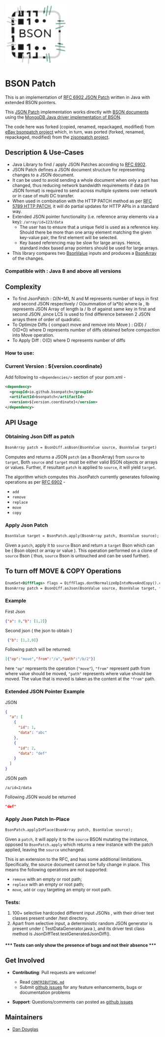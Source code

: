 <img src="src/site/resources/images/bsonpatch.png" alt="bsonpatch logo" height="200px"> 

# BSON Patch

This is an implementation of [RFC 6902 JSON Patch](https://datatracker.ietf.org/doc/html/rfc6902) written in Java with extended BSON pointers.

This [JSON Patch](http://jsonpatch.com) implementation works directly with [BSON documents](http://bsonspec.org/) using the [MongoDB Java driver implementation of BSON](https://www.mongodb.com/json-and-bson). 

The code here was forked (copied, renamed, repackaged, modified) from [eBay bsonpatch project](https://github.com/eBay/bsonpatch) which, in turn, was ported (forked, renamed, repackaged, modified) from the [zjsonpatch project](https://github.com/flipkart-incubator/zjsonpatch).

## Description & Use-Cases
- Java Library to find / apply JSON Patches according to [RFC 6902](https://datatracker.ietf.org/doc/html/rfc6902).
- JSON Patch defines a JSON document structure for representing changes to a JSON document.
- It can be used to avoid sending a whole document when only a part has changed, thus reducing network bandwidth requirements if data (in JSON format) is required to send across multiple systems over network or in case of multi DC transfer.
- When used in combination with the HTTP PATCH method as per [RFC 5789 HTTP PATCH](https://datatracker.ietf.org/doc/html/rfc5789), it will do partial updates for HTTP APIs in a standard way.
- Extended JSON pointer functionality (i.e. reference array elements via a key): `/array/id=123/data`
    - The user has to ensure that a unique field is used as a reference key. Should there be more than one array
      element matching the given key-value pair, the first element will be selected.
    - Key based referencing may be slow for large arrays. Hence, standard index based array pointers should be used for large arrays.
- This library compares two [BsonValue](https://mongodb.github.io/mongo-java-driver/3.12/javadoc/org/bson/BsonValue.html) inputs and produces a [BsonArray](https://mongodb.github.io/mongo-java-driver/3.12/javadoc/org/bson/BsonArray.html) of the changes.


### Compatible with : Java 8 and above all versions

## Complexity
- To find JsonPatch : Ω(N+M), N and M represents number of keys in first and second JSON respectively / O(summation of la*lb) where la , lb represents JSON Array of length la / lb of against same key in first and second JSON ,since LCS is used to find difference between 2 JSON arrays there of order of quadratic.
- To Optimize Diffs ( compact move and remove into Move ) : Ω(D) / O(D*D) where D represents number of diffs obtained before compaction into Move operation.
- To Apply Diff : O(D) where D represents number of diffs

### How to use:

### Current Version : ${version.coordinate}

Add following to `<dependencies/>` section of your pom.xml -

```xml
<dependency>
  <groupId>io.github.bsonpatch</groupId>
  <artifactId>bsonpatch</artifactId>
  <version>${version.coordinate}</version>
</dependency>
```

## API Usage

### Obtaining Json Diff as patch
```xml
BsonArray patch = BsonDiff.asBson(BsonValue source, BsonValue target)
```
Computes and returns a JSON `patch` (as a BsonArray) from `source`  to `target`,
Both `source` and `target` must be either valid BSON objects or arrays or values. 
Further, if resultant `patch` is applied to `source`, it will yield `target`.

The algorithm which computes this JsonPatch currently generates following operations as per [RFC 6902](https://datatracker.ietf.org/doc/html/rfc6902#section-4) -  
 - `add`
 - `remove`
 - `replace`
 - `move`
 - `copy`
 
### Apply Json Patch
```xml
BsonValue target = BsonPatch.apply(BsonArray patch, BsonValue source);
```
Given a `patch`, apply it to `source` Bson and return a `target` Bson which can be ( Bson object or array or value ). This operation  performed on a clone of `source` Bson ( thus, `source` Bson is untouched and can be used further). 

 ## To turn off MOVE & COPY Operations
```xml
EnumSet<DiffFlags> flags = DiffFlags.dontNormalizeOpIntoMoveAndCopy().clone()
BsonArray patch = BsonDiff.asJson(BsonValue source, BsonValue target, flags)
```

### Example
First Json
```json
{"a": 0,"b": [1,2]}
```

Second json ( the json to obtain )
```json
 {"b": [1,2,0]}
```
Following patch will be returned:
```json
[{"op":"move","from":"/a","path":"/b/2"}]
```
here `"op"` represents the operation (`"move"`), `"from"` represent path from where value should be moved, `"path"` represents where value should be moved. The value that is moved is taken as the content at the `"from"` path.

### Extended JSON Pointer Example
JSON
```json
{
  "a": [
    {
      "id": 1,
      "data": "abc"
    },
    {
      "id": 2,
      "data": "def"
    }
  ]
}
```

JSON path
```jsonpath
/a/id=2/data
```

Following JSON would be returned
```json
"def"
```

### Apply Json Patch In-Place
```xml
BsonPatch.applyInPlace(BsonArray patch, BsonValue source);
```
Given a `patch`, it will apply it to the `source` BSON mutating the instance, opposed to `BsonPatch.apply` which returns 
a new instance with the patch applied, leaving the `source` unchanged.

This is an extension to the RFC, and has some additional limitations. Specifically, the source document cannot be fully change in place. This means the following operations are not supported:
* `remove` with an empty or root path;
* `replace` with an empty or root path;
* `move`, `add` or `copy` targeting an empty or root path.

### Tests:
1. 100+ selective hardcoded different input JSONs , with their driver test classes present under /test directory.
2. Apart from selective input, a deterministic random JSON generator is present under ( TestDataGenerator.java ),  and its driver test class method is JsonDiffTest.testGeneratedJsonDiff().

#### *** Tests can only show the presence of bugs and not their absence ***

## Get Involved

* **Contributing**: Pull requests are welcome!
  * Read [`CONTRIBUTING.md`](CONTRIBUTING.md) 
  * Submit [github issues](https://github.com/bsonpatch/bsonpatch/issues) for any feature enhancements, bugs or documentation problems
    
* **Support**: Questions/comments can posted as [github issues](https://github.com/bsonpatch/bsonpatch/issues)

## Maintainers

* [Dan Douglas](https://github.com/dandoug) 
